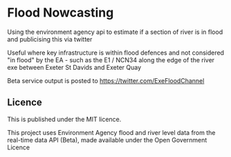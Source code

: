 # Flood Nowcasting

Using the environment agency api to estimate if a section of river is in flood and publicising this via twitter

Useful where key infrastructure is within flood defences and not considered "in flood" by the EA - such as the E1 /
NCN34 along the edge of the river exe between Exeter St Davids and Exeter Quay

Beta service output is posted to https://twitter.com/ExeFloodChannel

## Licence

This is published under the MIT licence.

This project uses Environment Agency flood and river level data from the real-time data API (Beta), made available under
the Open Government Licence
